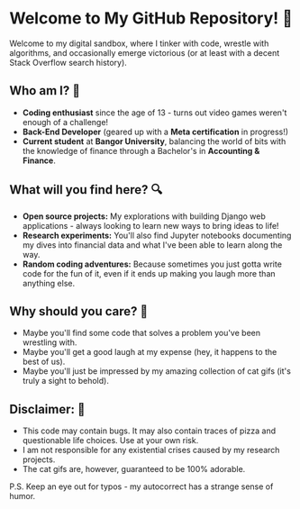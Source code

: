 # Welcome to My GitHub Repository! 🚀

Welcome to my digital sandbox, where I tinker with code, wrestle with algorithms, and occasionally emerge victorious (or at least with a decent Stack Overflow search history).

## Who am I? 🤔

- **Coding enthusiast** since the age of 13 - turns out video games weren't enough of a challenge!
- **Back-End Developer** (geared up with a **Meta certification** in progress!)
- **Current student** at **Bangor University**, balancing the world of bits with the knowledge of finance through a Bachelor's in **Accounting & Finance**.

## What will you find here? 🔍

- **Open source projects:** My explorations with building Django web applications - always looking to learn new ways to bring ideas to life!
- **Research experiments:** You'll also find Jupyter notebooks documenting my dives into financial data and what I've been able to learn along the way.
- **Random coding adventures:** Because sometimes you just gotta write code for the fun of it, even if it ends up making you laugh more than anything else.

## Why should you care? 🌟

- Maybe you'll find some code that solves a problem you've been wrestling with.
- Maybe you'll get a good laugh at my expense (hey, it happens to the best of us).
- Maybe you'll just be impressed by my amazing collection of cat gifs (it's truly a sight to behold).

## Disclaimer: 🚨

- This code may contain bugs. It may also contain traces of pizza and questionable life choices. Use at your own risk.
- I am not responsible for any existential crises caused by my research projects.
- The cat gifs are, however, guaranteed to be 100% adorable.

P.S. Keep an eye out for typos - my autocorrect has a strange sense of humor.
